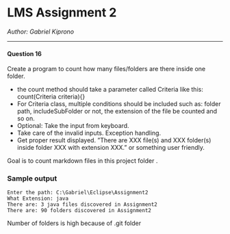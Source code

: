 # LMS Assignment 2

*Author: Gabriel Kiprono*

---
#### Question 16
Create a program to count how many files/folders are there inside one folder.
- the count method should take a parameter called Criteria like this: count(Criteria criteria){}
- For Criteria class, multiple conditions should be included such as: folder path, includeSubFolder or not, the extension of the file be counted and so on. 
- Optional: Take the input from keyboard.
- Take care of the invalid inputs. Exception handling.
- Get proper result displayed.
”There are XXX file(s) and XXX folder(s) inside folder XXX with extension XXX.” or something user friendly.


Goal is to count markdown files in this project folder
.
### Sample output

```***********************************
Enter the path: C:\Gabriel\Eclipse\Assignment2
What Extension: java
There are: 3 java files discovered in Assignment2
There are: 90 folders discovered in Assignment2
```

Number of folders is high because of .git folder
